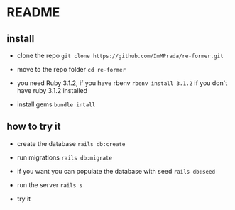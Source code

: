 # README


## install

- clone the repo
`git clone https://github.com/ImMPrada/re-former.git`

- move to the repo folder
`cd re-former`


- you need Ruby 3.1.2, if you have rbenv
`rbenv install 3.1.2` if you don't have ruby 3.1.2 installed

- install gems
`bundle intall`


## how to try it

- create the database
`rails db:create`

- run migrations
`rails db:migrate`

- if you want you can populate the database with seed
`rails db:seed`

- run the server
`rails s`

- try it
